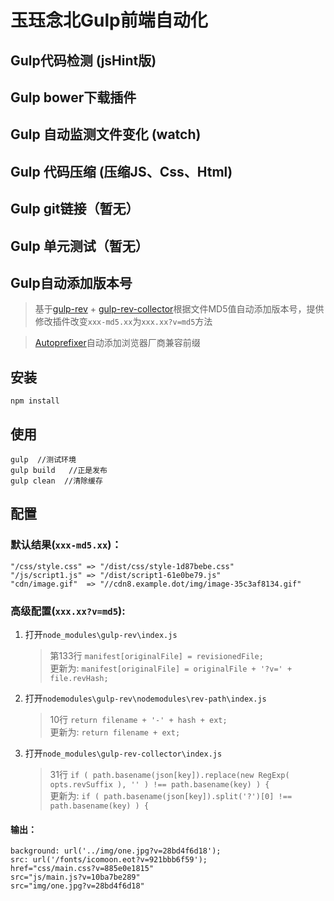 # 玉珏念北Gulp前端自动化

## Gulp代码检测 (jsHint版)

## Gulp bower下载插件

## Gulp 自动监测文件变化 (watch)

## Gulp 代码压缩 (压缩JS、Css、Html)

## Gulp git链接（暂无）

## Gulp 单元测试（暂无）

## Gulp自动添加版本号

> 基于[gulp-rev](https://github.com/sindresorhus/gulp-rev) + [gulp-rev-collector](https://github.com/shonny-ua/gulp-rev-collector)根据文件MD5值自动添加版本号，提供修改插件改变`xxx-md5.xx`为`xxx.xx?v=md5`方法    
   
> [Autoprefixer](https://github.com/sindresorhus/gulp-autoprefixer)自动添加浏览器厂商兼容前缀

## 安装

	npm install

##  使用

	gulp  //测试环境
	gulp build   //正是发布
	gulp clean  //清除缓存

##  配置

### 默认结果(`xxx-md5.xx`)：
	
	"/css/style.css" => "/dist/css/style-1d87bebe.css"    
	"/js/script1.js" => "/dist/script1-61e0be79.js"    
	"cdn/image.gif"  => "//cdn8.example.dot/img/image-35c3af8134.gif"

### 高级配置(`xxx.xx?v=md5`):

1. 打开`node_modules\gulp-rev\index.js`

	>第133行 `manifest[originalFile] = revisionedFile;`    
	更新为: `manifest[originalFile] = originalFile + '?v=' + file.revHash;`

2. 打开`nodemodules\gulp-rev\nodemodules\rev-path\index.js`

	>10行 `return filename + '-' + hash + ext;`     
    更新为: `return filename + ext;`

3. 打开`node_modules\gulp-rev-collector\index.js`

	>31行 `if ( path.basename(json[key]).replace(new RegExp( opts.revSuffix ), '' ) !== path.basename(key) ) {`    
     更新为: `if ( path.basename(json[key]).split('?')[0] !== path.basename(key) ) {`
	
#### 输出：

	background: url('../img/one.jpg?v=28bd4f6d18');
	src: url('/fonts/icomoon.eot?v=921bbb6f59');
	href="css/main.css?v=885e0e1815"
	src="js/main.js?v=10ba7be289"
	src="img/one.jpg?v=28bd4f6d18"
	

	
